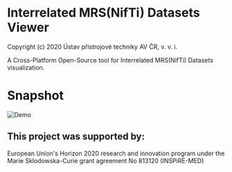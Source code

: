 # Interrelated MRS(NifTi) Datasets Viewer

Copyright (c) 2020 Ústav přístrojové techniky AV ČR, v. v. i.

A Cross-Platform Open-Source tool for Interrelated MRS(NifTi) Datasets visualization.

# Snapshot
![Demo](https://github.com/isi-nmr/IDV-Interrelated-2D-NMR-Datasets-Viewer/blob/standalone_dev/out/idv_edited.gif)
## This project was supported by:
European Union's Horizon 2020 research and innovation program under the Marie Sklodowska-Curie grant agreement No 813120 (INSPiRE-MED)

